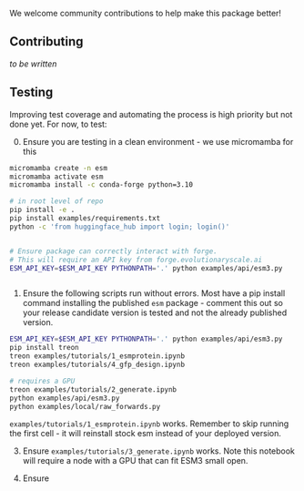 We welcome community contributions to help make this package better!

## Contributing

_to be written_

## Testing

Improving test coverage and automating the process is high priority but not done yet. For now, to test:

0. Ensure you are testing in a clean environment - we use micromamba for this

```bash
micromamba create -n esm
micromamba activate esm
micromamba install -c conda-forge python=3.10

# in root level of repo
pip install -e .
pip install examples/requirements.txt
python -c 'from huggingface_hub import login; login()'


```

```bash

# Ensure package can correctly interact with forge.
# This will require an API key from forge.evolutionaryscale.ai
ESM_API_KEY=$ESM_API_KEY PYTHONPATH='.' python examples/api/esm3.py



```

1. Ensure the following scripts run without errors. Most have a pip install command installing the published `esm` package - comment this out so your release candidate version is tested and not the already published version.

```bash
ESM_API_KEY=$ESM_API_KEY PYTHONPATH='.' python examples/api/esm3.py
pip install treon
treon examples/tutorials/1_esmprotein.ipynb
treon examples/tutorials/4_gfp_design.ipynb

# requires a GPU
treon examples/tutorials/2_generate.ipynb
python examples/api/esm3.py
python examples/local/raw_forwards.py


```

`examples/tutorials/1_esmprotein.ipynb` works. Remember to skip running the first cell - it will reinstall stock esm instead of your deployed version.

3. Ensure `examples/tutorials/3_generate.ipynb` works. Note this notebook will require a node with a GPU that can fit ESM3 small open.

4. Ensure
